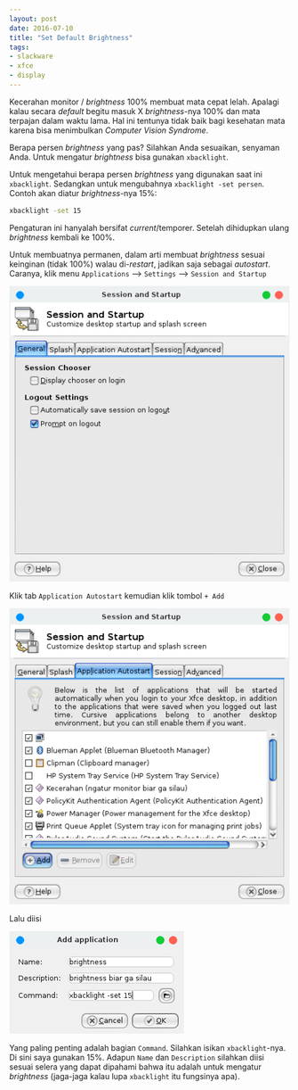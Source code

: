 ```yaml
---
layout: post
date: 2016-07-10
title: "Set Default Brightness"
tags:
- slackware
- xfce
- display
---
```

Kecerahan monitor / _brightness_ 100% membuat mata cepat lelah. Apalagi kalau secara _default_ begitu masuk X _brightness_-nya 100% dan mata terpajan dalam waktu lama. Hal ini tentunya tidak baik bagi kesehatan mata karena bisa menimbulkan _Computer Vision Syndrome_.

Berapa persen _brightness_ yang pas? Silahkan Anda sesuaikan, senyaman Anda. Untuk mengatur _brightness_ bisa gunakan <code>xbacklight</code>.

Untuk mengetahui berapa persen _brightness_ yang digunakan saat ini <code>xbacklight</code>. Sedangkan untuk mengubahnya <code>xbacklight -set persen</code>. Contoh akan diatur _brightness_-nya 15%:

```bash
xbacklight -set 15
```

Pengaturan ini hanyalah bersifat _current_/temporer. Setelah dihidupkan ulang _brightness_ kembali ke 100%.

Untuk membuatnya permanen, dalam arti membuat _brightness_ sesuai keinginan (tidak 100%) walau di-_restart_, jadikan saja sebagai _autostart_. Caranya, klik menu <code>Applications</code> --> <code>Settings</code> --> <code>Session and Startup</code>

![](/gambar/session-startup.png)

Klik tab <code>Application Autostart</code> kemudian klik tombol <code>+ Add</code>

![](/gambar/application-autostart.png)

Lalu diisi

![](/gambar/add-autostart.png)

Yang paling penting adalah bagian <code>Command</code>. Silahkan isikan <code>xbacklight</code>-nya. Di sini saya gunakan 15%. Adapun <code>Name</code> dan <code>Description</code> silahkan diisi sesuai selera yang dapat dipahami bahwa itu adalah untuk mengatur _brightness_ (jaga-jaga kalau lupa <code>xbacklight</code> itu fungsinya apa).

